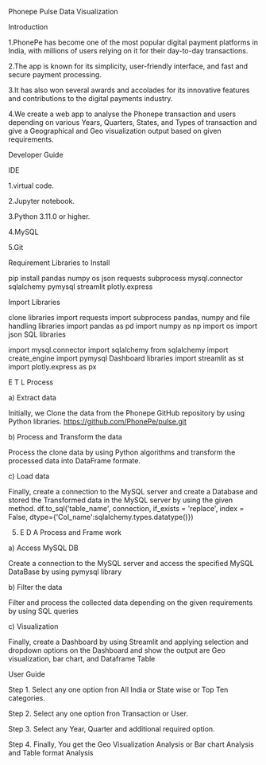 Phonepe Pulse Data Visualization

Introduction

1.PhonePe has become one of the most popular digital payment platforms in India, with millions of users relying on it for their day-to-day transactions. 

2.The app is known for its simplicity, user-friendly interface, and fast and secure payment processing. 

3.It has also won several awards and accolades for its innovative features and contributions to the digital payments industry.

4.We create a web app to analyse the Phonepe transaction and users depending on various Years, Quarters, States, and Types of transaction and give a Geographical and Geo visualization output based on given requirements.

Developer Guide

IDE 

1.virtual code.

2.Jupyter notebook.

3.Python 3.11.0 or higher.

4.MySQL

5.Git

Requirement Libraries to Install

pip install 
pandas 
numpy 
os 
json 
requests 
subprocess 
mysql.connector 
sqlalchemy 
pymysql 
streamlit 
plotly.express


Import Libraries

clone libraries
import requests
import subprocess
pandas, numpy and file handling libraries
import pandas as pd
import numpy as np
import os
import json
SQL libraries

import mysql.connector
import sqlalchemy
from sqlalchemy import create_engine
import pymysql
Dashboard libraries
import streamlit as st
import plotly.express as px

E T L Process

a) Extract data

Initially, we Clone the data from the Phonepe GitHub repository by using Python libraries. https://github.com/PhonePe/pulse.git

b) Process and Transform the data

Process the clone data by using Python algorithms and transform the processed data into DataFrame formate.

c) Load data

Finally, create a connection to the MySQL server and create a Database and stored the Transformed data in the MySQL server by using the given method. df.to_sql('table_name', connection, if_exists = 'replace', index = False, dtype={'Col_name':sqlalchemy.types.datatype()})

5. E D A Process and Frame work

a) Access MySQL DB

Create a connection to the MySQL server and access the specified MySQL DataBase by using pymysql library

b) Filter the data

Filter and process the collected data depending on the given requirements by using SQL queries

c) Visualization

Finally, create a Dashboard by using Streamlit and applying selection and dropdown options on the Dashboard and show the output are Geo visualization, bar chart, and Dataframe Table

User Guide

Step 1.
Select any one option fron All India or State wise or Top Ten categories.

Step 2.
Select any one option fron Transaction or User.

Step 3.
Select any Year, Quarter and additional required option.

Step 4.
Finally, You get the Geo Visualization Analysis or Bar chart Analysis and Table format Analysis
